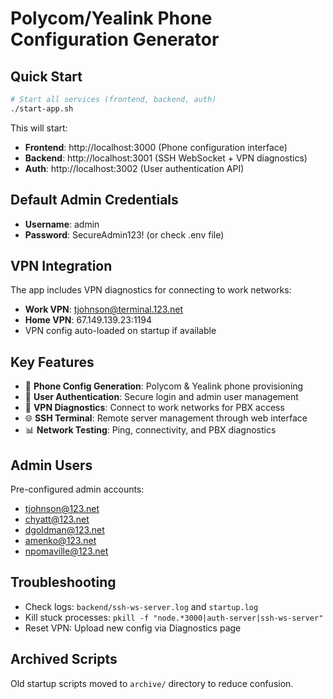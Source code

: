 # Polycom/Yealink Phone Configuration Generator

## Quick Start

```bash
# Start all services (frontend, backend, auth)
./start-app.sh
```

This will start:
- **Frontend**: http://localhost:3000 (Phone configuration interface)
- **Backend**: http://localhost:3001 (SSH WebSocket + VPN diagnostics)  
- **Auth**: http://localhost:3002 (User authentication API)

## Default Admin Credentials

- **Username**: admin
- **Password**: SecureAdmin123! (or check .env file)

## VPN Integration

The app includes VPN diagnostics for connecting to work networks:
- **Work VPN**: tjohnson@terminal.123.net 
- **Home VPN**: 67.149.139.23:1194
- VPN config auto-loaded on startup if available

## Key Features

- 📱 **Phone Config Generation**: Polycom & Yealink phone provisioning
- 🔐 **User Authentication**: Secure login and admin user management
- 🔧 **VPN Diagnostics**: Connect to work networks for PBX access
- 🌐 **SSH Terminal**: Remote server management through web interface
- 📊 **Network Testing**: Ping, connectivity, and PBX diagnostics

## Admin Users

Pre-configured admin accounts:
- tjohnson@123.net
- chyatt@123.net  
- dgoldman@123.net
- amenko@123.net
- npomaville@123.net

## Troubleshooting

- Check logs: `backend/ssh-ws-server.log` and `startup.log`
- Kill stuck processes: `pkill -f "node.*3000|auth-server|ssh-ws-server"`
- Reset VPN: Upload new config via Diagnostics page

## Archived Scripts

Old startup scripts moved to `archive/` directory to reduce confusion.
